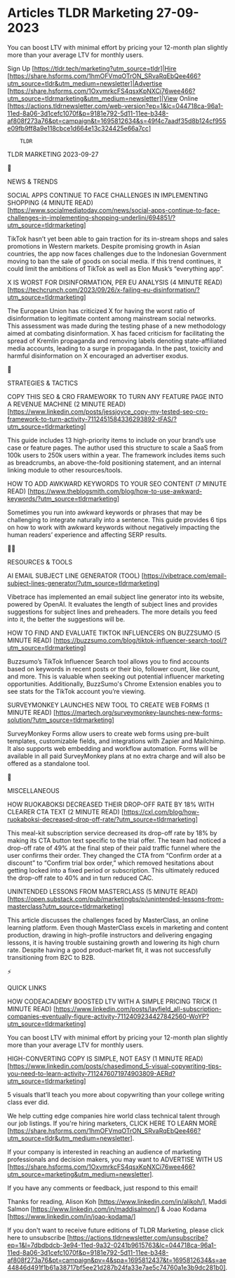 # Articles TLDR Marketing 27-09-2023

You can boost LTV with minimal effort by pricing your 12-month plan
slightly more than your average LTV for monthly users.  

Sign Up [https://tldr.tech/marketing?utm_source=tldr]|Hire
[https://share.hsforms.com/1hmOFVmqOTrON_SRvaRqEbQee466?utm_source=tldr&utm_medium=newsletter]|Advertise
[https://share.hsforms.com/1OxvmrkcFS4qsxKpNXCi76wee466?utm_source=tldrmarketing&utm_medium=newsletter]|View
Online
[https://actions.tldrnewsletter.com/web-version?ep=1&lc=044718ca-96a1-11ed-8a06-3d1cefc1070f&p=9181e792-5d11-11ee-b348-af808f273a76&pt=campaign&t=1695812634&s=49f4c7aadf35d8b124cf955e09fb9ff8a9e118cbce1d664e13c324425e66a7cc]


		TLDR 

TLDR MARKETING 2023-09-27

📱 

NEWS & TRENDS

SOCIAL APPS CONTINUE TO FACE CHALLENGES IN IMPLEMENTING SHOPPING (4
MINUTE READ)
[https://www.socialmediatoday.com/news/social-apps-continue-to-face-challenges-in-implementing-shopping-underlini/694851/?utm_source=tldrmarketing]

TikTok hasn’t yet been able to gain traction for its in-stream shops
and sales promotions in Western markets. Despite promising growth in
Asian countries, the app now faces challenges due to the Indonesian
Government moving to ban the sale of goods on social media. If this
trend continues, it could limit the ambitions of TikTok as well as
Elon Musk’s “everything app”. 

X IS WORST FOR DISINFORMATION, PER EU ANALYSIS (4 MINUTE READ)
[https://techcrunch.com/2023/09/26/x-failing-eu-disinformation/?utm_source=tldrmarketing]

The European Union has criticized X for having the worst ratio of
disinformation to legitimate content among mainstream social networks.
This assessment was made during the testing phase of a new methodology
aimed at combating disinformation. X has faced criticism for
facilitating the spread of Kremlin propaganda and removing labels
denoting state-affiliated media accounts, leading to a surge in
propaganda. In the past, toxicity and harmful disinformation on X
encouraged an advertiser exodus. 

🚀 

STRATEGIES & TACTICS

COPY THIS SEO & CRO FRAMEWORK TO TURN ANY FEATURE PAGE INTO A REVENUE
MACHINE (2 MINUTE READ)
[https://www.linkedin.com/posts/jessjoyce_copy-my-tested-seo-cro-framework-to-turn-activity-7112451584336293892-tFAS/?utm_source=tldrmarketing]

This guide includes 13 high-priority items to include on your
brand’s use case or feature pages. The author used this structure to
scale a SaaS from 100k users to 250k users within a year. The
framework includes items such as breadcrumbs, an above-the-fold
positioning statement, and an internal linking module to other
resources/tools. 

HOW TO ADD AWKWARD KEYWORDS TO YOUR SEO CONTENT (7 MINUTE READ)
[https://www.theblogsmith.com/blog/how-to-use-awkward-keywords/?utm_source=tldrmarketing]

Sometimes you run into awkward keywords or phrases that may be
challenging to integrate naturally into a sentence. This guide
provides 6 tips on how to work with awkward keywords without
negatively impacting the human readers’ experience and affecting
SERP results. 

🧑‍💻 

RESOURCES & TOOLS

AI EMAIL SUBJECT LINE GENERATOR (TOOL)
[https://vibetrace.com/email-subject-lines-generator/?utm_source=tldrmarketing]

Vibetrace has implemented an email subject line generator into its
website, powered by OpenAI. It evaluates the length of subject lines
and provides suggestions for subject lines and preheaders. The more
details you feed into it, the better the suggestions will be. 

HOW TO FIND AND EVALUATE TIKTOK INFLUENCERS ON BUZZSUMO (5 MINUTE
READ)
[https://buzzsumo.com/blog/tiktok-influencer-search-tool/?utm_source=tldrmarketing]

Buzzsumo’s TikTok Influencer Search tool allows you to find accounts
based on keywords in recent posts or their bio, follower count, like
count, and more. This is valuable when seeking out potential
influencer marketing opportunities. Additionally, BuzzSumo's Chrome
Extension enables you to see stats for the TikTok account you’re
viewing. 

SURVEYMONKEY LAUNCHES NEW TOOL TO CREATE WEB FORMS (1 MINUTE READ)
[https://martech.org/surveymonkey-launches-new-forms-solution/?utm_source=tldrmarketing]

SurveyMonkey Forms allow users to create web forms using pre-built
templates, customizable fields, and integrations with Zapier and
Mailchimp. It also supports web embedding and workflow automation.
Forms will be available in all paid SurveyMonkey plans at no extra
charge and will also be offered as a standalone tool. 

🎁 

MISCELLANEOUS

HOW RUOKABOKSI DECREASED THEIR DROP-OFF RATE BY 18% WITH CLEARER CTA
TEXT (2 MINUTE READ)
[https://cxl.com/blog/how-ruokaboksi-decreased-drop-off-rate/?utm_source=tldrmarketing]

This meal-kit subscription service decreased its drop-off rate by 18%
by making its CTA button text specific to the trial offer. The team
had noticed a drop-off rate of 49% at the final step of their paid
traffic funnel where the user confirms their order. They changed the
CTA from “Confirm order at a discount” to “Confirm trial box
order,” which removed hesitations about getting locked into a fixed
period or subscription. This ultimately reduced the drop-off rate to
40% and in turn reduced CAC. 

UNINTENDED LESSONS FROM MASTERCLASS (5 MINUTE READ)
[https://open.substack.com/pub/marketingbs/p/unintended-lessons-from-masterclass?utm_source=tldrmarketing]

This article discusses the challenges faced by MasterClass, an online
learning platform. Even though MasterClass excels in marketing and
content production, drawing in high-profile instructors and delivering
engaging lessons, it is having trouble sustaining growth and lowering
its high churn rate. Despite having a good product-market fit, it was
not successfully transitioning from B2C to B2B. 

⚡ 

QUICK LINKS

HOW CODEACADEMY BOOSTED LTV WITH A SIMPLE PRICING TRICK (1 MINUTE
READ)
[https://www.linkedin.com/posts/layfield_all-subscription-companies-eventually-figure-activity-7112409234427842560-WoYP?utm_source=tldrmarketing]

You can boost LTV with minimal effort by pricing your 12-month plan
slightly more than your average LTV for monthly users. 

HIGH-CONVERTING COPY IS SIMPLE, NOT EASY (1 MINUTE READ)
[https://www.linkedin.com/posts/chasedimond_5-visual-copywriting-tips-you-need-to-learn-activity-7112476071974903809-AERd?utm_source=tldrmarketing]

5 visuals that’ll teach you more about copywriting than your college
writing class ever did. 

 We help cutting edge companies hire world class technical talent
through our job listings. If you're hiring marketers, CLICK HERE TO
LEARN MORE
[https://share.hsforms.com/1hmOFVmqOTrON_SRvaRqEbQee466?utm_source=tldr&utm_medium=newsletter].


If your company is interested in reaching an audience of marketing
professionals and decision makers, you may want to ADVERTISE WITH US
[https://share.hsforms.com/1OxvmrkcFS4qsxKpNXCi76wee466?utm_source=marketing&utm_medium=newsletter].


If you have any comments or feedback, just respond to this email! 

Thanks for reading, 
Alison Koh [https://www.linkedin.com/in/alikoh/], Maddi Salmon
[https://www.linkedin.com/in/maddisalmon/] & Joao Kodama
[https://www.linkedin.com/in/joao-kodama/] 

If you don't want to receive future editions of TLDR Marketing,
please click here to unsubscribe
[https://actions.tldrnewsletter.com/unsubscribe?ep=1&l=7dbdbdcb-3e94-11ed-9a32-0241b9615763&lc=044718ca-96a1-11ed-8a06-3d1cefc1070f&p=9181e792-5d11-11ee-b348-af808f273a76&pt=campaign&pv=4&spa=1695812437&t=1695812634&s=ae44846d491f1b61a38717bf5ee21d287b24fa33e7ae5c74760a1e3b9dc281b0].